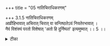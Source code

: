 +++
title = "05 नातिचिराधिकरणम्"

+++
3.1.5 नातिचिराधिकरणम्  
आव्रीहिभावात् अचिरात् चिरात् वा सन्तिष्ठतेऽयं नियतेरभावात् ।  
नैवं विशंक्यं परतो विशेषात् 'अतो हि दुर्निष्पतं' इत्यमुष्मात् ।। 5 ।।

<details><summary>टीका</summary>

3.1.5 नातिचिराधिकरणम् The doubt is raised as to whether the soul in its descent while passing through the various stages remains in these stages for long or passes on to the subsequent stages quickly. It is said that the soul passes through the various stages upto the earth quickly as the श्रुति states about the later stages as to hard to escape from. Notes : 1. 'Thence he is born as rice and corn, herbs and trees, sesame and beans. From there the escape is beset with many difficulties'. छान्द् Up., V.x.6.
</details>

